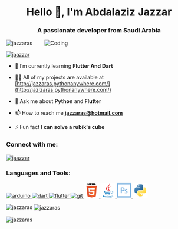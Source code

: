 <h1 align="center">Hello 👋, I'm Abdalaziz Jazzar</h1>
<h3 align="center">A passionate developer from Saudi Arabia</h3>

<img align="right" alt="Coding" width="400" src="https://cdn.dribbble.com/users/1162077/screenshots/3848914/programmer.gif">

<p align="left"> <img src="https://komarev.com/ghpvc/?username=jazzaras&label=Profile%20views&color=0e75b6&style=flat" alt="jazzaras" /> </p>

<p align="left"> <a href="https://twitter.com/jaazzar" target="blank"><img src="https://img.shields.io/twitter/follow/jaazzar?logo=twitter&style=for-the-badge" alt="jaazzar" /></a> </p>

- 🌱 I’m currently learning **Flutter And Dart**

- 👨‍💻 All of my projects are available at [http://jazzaras.pythonanywhere.com/](http://jazlzaras.pythonanywhere.com/)

- 💬 Ask me about **Python** and **Flutter**

- 📫 How to reach me **jazzaras@hotmail.com**

- ⚡ Fun fact **I can solve a rubik's cube**

<h3 align="left">Connect with me:</h3>
<p align="left">
<a href="https://twitter.com/jaazzar" target="blank"><img align="center" src="https://raw.githubusercontent.com/rahuldkjain/github-profile-readme-generator/master/src/images/icons/Social/twitter.svg" alt="jaazzar" height="30" width="40" /></a>
</p>

<h3 align="left">Languages and Tools:</h3>
<p align="left"> <a href="https://www.arduino.cc/" target="_blank" rel="noreferrer"> <img src="https://cdn.worldvectorlogo.com/logos/arduino-1.svg" alt="arduino" width="40" height="40"/> </a> <a href="https://dart.dev" target="_blank" rel="noreferrer"> <img src="https://www.vectorlogo.zone/logos/dartlang/dartlang-icon.svg" alt="dart" width="40" height="40"/> </a> <a href="https://flutter.dev" target="_blank" rel="noreferrer"> <img src="https://www.vectorlogo.zone/logos/flutterio/flutterio-icon.svg" alt="flutter" width="40" height="40"/> </a> <a href="https://git-scm.com/" target="_blank" rel="noreferrer"> <img src="https://www.vectorlogo.zone/logos/git-scm/git-scm-icon.svg" alt="git" width="40" height="40"/> </a> <a href="https://www.w3.org/html/" target="_blank" rel="noreferrer"> <img src="https://raw.githubusercontent.com/devicons/devicon/master/icons/html5/html5-original-wordmark.svg" alt="html5" width="40" height="40"/> </a> <a href="https://www.java.com" target="_blank" rel="noreferrer"> <img src="https://raw.githubusercontent.com/devicons/devicon/master/icons/java/java-original.svg" alt="java" width="40" height="40"/> </a> <a href="https://www.photoshop.com/en" target="_blank" rel="noreferrer"> <img src="https://raw.githubusercontent.com/devicons/devicon/master/icons/photoshop/photoshop-line.svg" alt="photoshop" width="40" height="40"/> </a> <a href="https://www.python.org" target="_blank" rel="noreferrer"> <img src="https://raw.githubusercontent.com/devicons/devicon/master/icons/python/python-original.svg" alt="python" width="40" height="40"/> </a> </p>

<p><img align="left" src="https://github-readme-stats.vercel.app/api/top-langs?username=jazzaras&show_icons=true&locale=en&layout=compact" alt="jazzaras" /></p>

<p>&nbsp;<img align="center" src="https://github-readme-stats.vercel.app/api?username=jazzaras&show_icons=true&locale=en" alt="jazzaras" /></p>

<p><img align="center" src="https://github-readme-streak-stats.herokuapp.com/?user=jazzaras&" alt="jazzaras" /></p>
